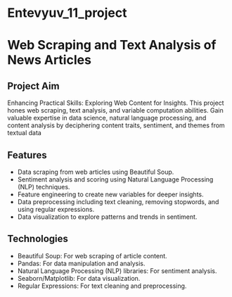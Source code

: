# Entevyuv_11_project

# Web Scraping and Text Analysis of News Articles

## Project Aim
Enhancing Practical Skills: Exploring Web Content for Insights. This project hones web scraping, text analysis, and variable computation abilities. Gain valuable expertise in data science, natural language processing, and content analysis by deciphering content traits, sentiment, and themes from textual data

## Features

- Data scraping from web articles using Beautiful Soup.
- Sentiment analysis and scoring using Natural Language Processing (NLP) techniques.
- Feature engineering to create new variables for deeper insights.
- Data preprocessing including text cleaning, removing stopwords, and using regular expressions.
- Data visualization to explore patterns and trends in sentiment.

## Technologies

- Beautiful Soup: For web scraping of article content.
- Pandas: For data manipulation and analysis.
- Natural Language Processing (NLP) libraries: For sentiment analysis.
- Seaborn/Matplotlib: For data visualization.
- Regular Expressions: For text cleaning and preprocessing.
